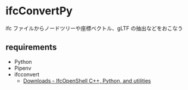 # ifcConvertPy

ifc ファイルからノードツリーや座標ベクトル、gLTF の抽出などをおこなう

## requirements

- Python
- Pipenv
- ifcconvert
  - [Downloads - IfcOpenShell C++, Python, and utilities](https://ifcopenshell.org/downloads.html)
